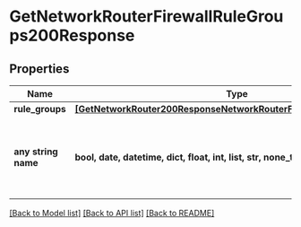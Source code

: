 # GetNetworkRouterFirewallRuleGroups200Response


## Properties
Name | Type | Description | Notes
------------ | ------------- | ------------- | -------------
**rule_groups** | [**[GetNetworkRouter200ResponseNetworkRouterFirewallRuleGroupsInner]**](GetNetworkRouter200ResponseNetworkRouterFirewallRuleGroupsInner.md) |  | [optional] 
**any string name** | **bool, date, datetime, dict, float, int, list, str, none_type** | any string name can be used but the value must be the correct type | [optional]

[[Back to Model list]](../README.md#documentation-for-models) [[Back to API list]](../README.md#documentation-for-api-endpoints) [[Back to README]](../README.md)


